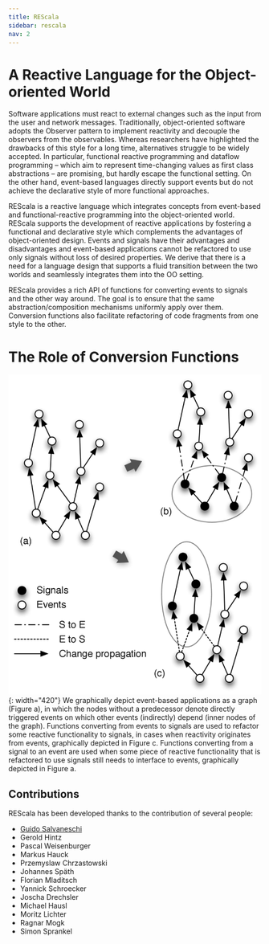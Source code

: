 ```yaml
---
title: REScala
sidebar: rescala
nav: 2
---
```

# A Reactive Language for the Object-oriented World
Software applications must react to external changes such
as the input from the user and network
messages. Traditionally, object-oriented software adopts
the Observer pattern to implement reactivity and decouple
the observers from the observables. Whereas researchers
have highlighted the drawbacks of this style for a long
time, alternatives struggle to be widely accepted. In
particular, functional reactive programming and dataflow
programming – which aim to represent time-changing values
as first class abstractions – are promising, but hardly
escape the functional setting. On the other hand,
event-based languages directly support events but do not
achieve the declarative style of more functional
approaches.

REScala is a reactive language which integrates concepts
from event-based and functional-reactive programming into
the object-oriented world. REScala supports the development
of reactive applications by fostering a functional and
declarative style which complements the advantages of
object-oriented design. Events and signals have their
advantages and disadvantages and event-based applications
cannot be refactored to use only signals without loss of
desired properties. We derive that there is a need for a
language design that supports a fluid transition between the
two worlds and seamlessly integrates them into the OO
setting.

REScala provides a rich API of functions for converting
events to signals and the other way around. The goal is to
ensure that the same abstraction/composition mechanisms
uniformly apply over them. Conversion functions also
facilitate refactoring of code fragments from one style to
the other.

# The Role of Conversion Functions
![REScala Transformations](./images/rescala-transformations.png){: width="420"}
We graphically depict event-based applications as a graph
(Figure a), in which the nodes without a predecessor denote directly
triggered events on which other events (indirectly) depend (inner
nodes of the graph). Functions converting from events to signals are
used to refactor some reactive functionality to signals, in cases when
reactivity originates from events, graphically depicted in Figure c.
Functions converting from a signal to an event are used when some
piece of reactive functionality that is refactored to use signals
still needs to interface to events, graphically depicted in Figure a.

## Contributions

REScala has been developed thanks to the contribution of
several people:

* [Guido Salvaneschi](http://www.guidosalvaneschi.com)
* Gerold Hintz
* Pascal Weisenburger
* Markus Hauck
* Przemyslaw Chrzastowski
* Johannes Späth
* Florian Mladitsch
* Yannick Schroecker
* Joscha Drechsler
* Michael Hausl
* Moritz Lichter
* Ragnar Mogk
* Simon Sprankel